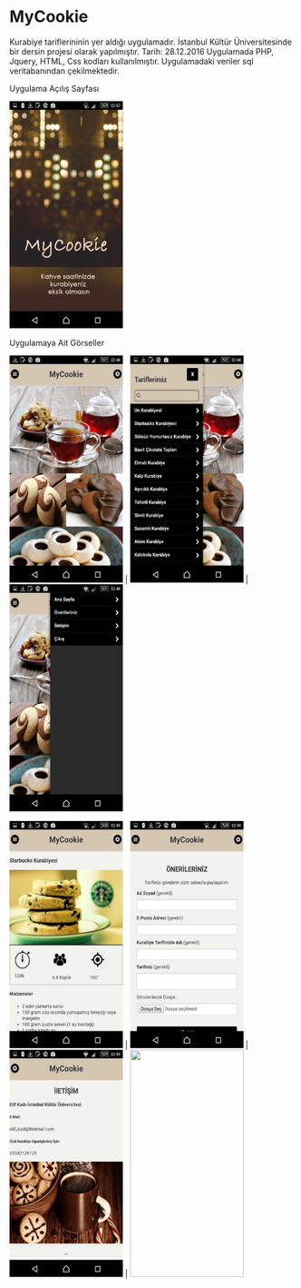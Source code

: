 # MyCookie
Kurabiye tariflerininin yer aldığı uygulamadır. İstanbul Kültür Üniversitesinde bir dersin projesi olarak yapılmıştır.  Tarih: 28.12.2016
Uygulamada PHP, Jquery, HTML, Css kodları kullanılmıştır.
Uygulamadaki veriler sql veritabanından çekilmektedir.

Uygulama Açılış Sayfası 

<img src="https://github.com/kadielif/MyCookie/blob/master/screenshot/10.png" data-canonical-src="https://github.com/kadielif/MyCookie/blob/master/screenshot/10.png" width="200" height="400" />



Uygulamaya Ait Görseller 

<img src="https://github.com/kadielif/MyCookie/blob/master/screenshot/1.png" data-canonical-src="https://github.com/kadielif/MyCookie/blob/master/screenshot/1.png" width="200" height="400" /> | <img src="https://github.com/kadielif/MyCookie/blob/master/screenshot/2.png" data-canonical-src="https://github.com/kadielif/MyCookie/blob/master/screenshot/2.png" width="200" height="400" /> | <img src="https://github.com/kadielif/MyCookie/blob/master/screenshot/3.png" data-canonical-src="https://github.com/kadielif/MyCookie/blob/master/screenshot/3.png" width="200" height="400" /> 

<img src="https://github.com/kadielif/MyCookie/blob/master/screenshot/4.png" data-canonical-src="https://github.com/kadielif/MyCookie/blob/master/screenshot/4.png" width="200" height="400" /> | <img src="https://github.com/kadielif/MyCookie/blob/master/screenshot/5.png" data-canonical-src="https://github.com/kadielif/MyCookie/blob/master/screenshot/5.png" width="200" height="400" /> | <img src="https://github.com/kadielif/MyCookie/blob/master/screenshot/6.png" data-canonical-src="https://github.com/kadielif/MyCookie/blob/master/screenshot/6.png" width="200" height="400" /> | <img src="https://github.com/kadielif/MyCookie/blob/master/screenshot/7.png" data-canonical-src="https://github.com/kadielif/MyCookie/blob/master/screenshot/7.png" width="200" height="400" />




